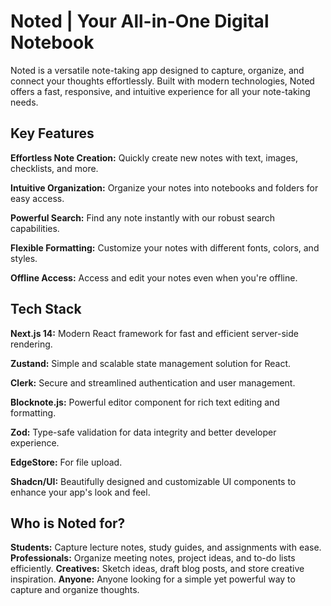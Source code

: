 <h1>Noted | Your All-in-One Digital Notebook</h1>

<p>Noted is a versatile note-taking app designed to capture, organize, and connect your thoughts effortlessly.  Built with modern technologies, Noted offers a fast, responsive, and intuitive experience for all your note-taking needs.</p>

<h2>Key Features</h2>

<strong>Effortless Note Creation:</strong> Quickly create new notes with text, images, checklists, and more.

<strong>Intuitive Organization:</strong> Organize your notes into notebooks and folders for easy access.

<strong>Powerful Search:</strong> Find any note instantly with our robust search capabilities.

<strong>Flexible Formatting:</strong> Customize your notes with different fonts, colors, and styles.

<strong>Offline Access:</strong> Access and edit your notes even when you're offline.

<h2>Tech Stack</h2>

<strong>Next.js 14:</strong> Modern React framework for fast and efficient server-side rendering.

<strong>Zustand:</strong> Simple and scalable state management solution for React.

<strong>Clerk:</strong> Secure and streamlined authentication and user management.

<strong>Blocknote.js:</strong> Powerful editor component for rich text editing and formatting.

<strong>Zod:</strong> Type-safe validation for data integrity and better developer experience.

<strong>EdgeStore:</strong> For file upload.

<strong>Shadcn/UI:</strong> Beautifully designed and customizable UI components to enhance your app's look and feel.

<h2>Who is Noted for?</h2>

<strong>Students:</strong> Capture lecture notes, study guides, and assignments with ease.
<strong>Professionals:</strong> Organize meeting notes, project ideas, and to-do lists efficiently.
<strong>Creatives:</strong> Sketch ideas, draft blog posts, and store creative inspiration.
<strong>Anyone:</strong> Anyone looking for a simple yet powerful way to capture and organize thoughts.
